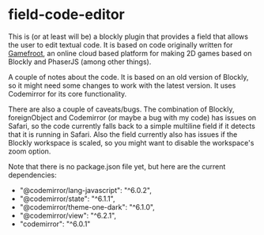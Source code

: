 # field-code-editor
This is (or at least will be) a blockly plugin that provides a field that allows the user to edit 
textual code.  It is based on code originally written for [Gamefroot](https://gamefroot.com), 
an online cloud based platform for making 2D games based on Blockly and PhaserJS (among other things).

A couple of notes about the code. It is based on an old version of Blockly, so it might need some 
changes to work with the latest version.  It uses Codemirror for its core functionality.  

There are also a couple of caveats/bugs.  The combination of Blockly, foreignObject and Codemirror 
(or maybe a bug with my code) has issues on Safari, so the code currently falls back to a simple 
multiline field if it detects that it is running in Safari.  Also the field currently also has 
issues if the Blockly workspace is scaled, so you might want to disable the workspace's zoom option.

Note that there is no package.json file yet, but here are the current dependencies:
* "@codemirror/lang-javascript": "^6.0.2",
* "@codemirror/state": "^6.1.1",
* "@codemirror/theme-one-dark": "^6.1.0",
* "@codemirror/view": "^6.2.1",
* "codemirror": "^6.0.1"
